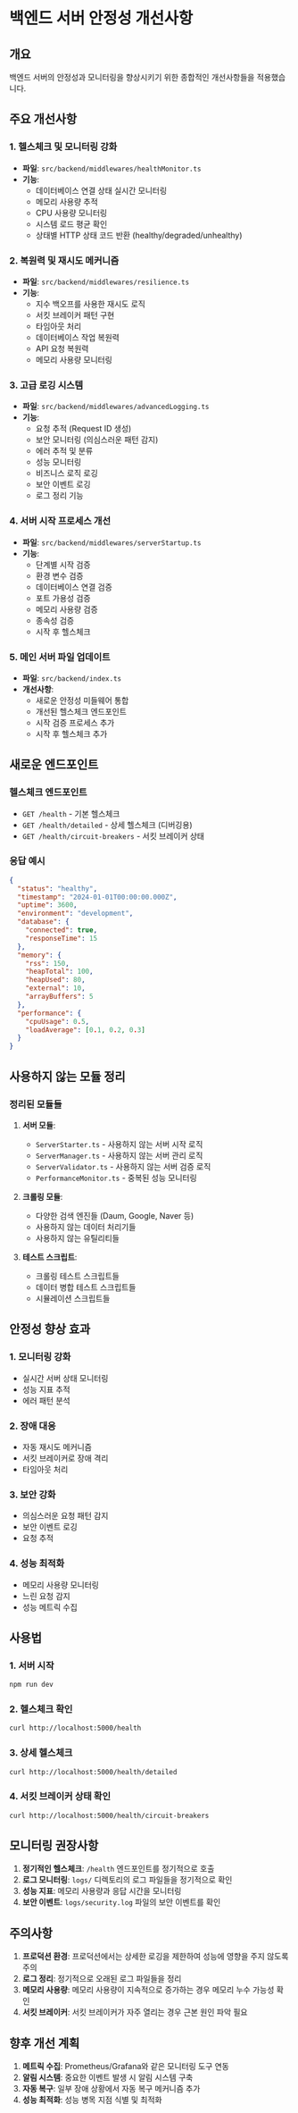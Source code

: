 # 백엔드 서버 안정성 개선사항

## 개요
백엔드 서버의 안정성과 모니터링을 향상시키기 위한 종합적인 개선사항들을 적용했습니다.

## 주요 개선사항

### 1. 헬스체크 및 모니터링 강화
- **파일**: `src/backend/middlewares/healthMonitor.ts`
- **기능**:
  - 데이터베이스 연결 상태 실시간 모니터링
  - 메모리 사용량 추적
  - CPU 사용량 모니터링
  - 시스템 로드 평균 확인
  - 상태별 HTTP 상태 코드 반환 (healthy/degraded/unhealthy)

### 2. 복원력 및 재시도 메커니즘
- **파일**: `src/backend/middlewares/resilience.ts`
- **기능**:
  - 지수 백오프를 사용한 재시도 로직
  - 서킷 브레이커 패턴 구현
  - 타임아웃 처리
  - 데이터베이스 작업 복원력
  - API 요청 복원력
  - 메모리 사용량 모니터링

### 3. 고급 로깅 시스템
- **파일**: `src/backend/middlewares/advancedLogging.ts`
- **기능**:
  - 요청 추적 (Request ID 생성)
  - 보안 모니터링 (의심스러운 패턴 감지)
  - 에러 추적 및 분류
  - 성능 모니터링
  - 비즈니스 로직 로깅
  - 보안 이벤트 로깅
  - 로그 정리 기능

### 4. 서버 시작 프로세스 개선
- **파일**: `src/backend/middlewares/serverStartup.ts`
- **기능**:
  - 단계별 시작 검증
  - 환경 변수 검증
  - 데이터베이스 연결 검증
  - 포트 가용성 검증
  - 메모리 사용량 검증
  - 종속성 검증
  - 시작 후 헬스체크

### 5. 메인 서버 파일 업데이트
- **파일**: `src/backend/index.ts`
- **개선사항**:
  - 새로운 안정성 미들웨어 통합
  - 개선된 헬스체크 엔드포인트
  - 시작 검증 프로세스 추가
  - 시작 후 헬스체크 추가

## 새로운 엔드포인트

### 헬스체크 엔드포인트
- `GET /health` - 기본 헬스체크
- `GET /health/detailed` - 상세 헬스체크 (디버깅용)
- `GET /health/circuit-breakers` - 서킷 브레이커 상태

### 응답 예시
```json
{
  "status": "healthy",
  "timestamp": "2024-01-01T00:00:00.000Z",
  "uptime": 3600,
  "environment": "development",
  "database": {
    "connected": true,
    "responseTime": 15
  },
  "memory": {
    "rss": 150,
    "heapTotal": 100,
    "heapUsed": 80,
    "external": 10,
    "arrayBuffers": 5
  },
  "performance": {
    "cpuUsage": 0.5,
    "loadAverage": [0.1, 0.2, 0.3]
  }
}
```

## 사용하지 않는 모듈 정리

### 정리된 모듈들
1. **서버 모듈**:
   - `ServerStarter.ts` - 사용하지 않는 서버 시작 로직
   - `ServerManager.ts` - 사용하지 않는 서버 관리 로직
   - `ServerValidator.ts` - 사용하지 않는 서버 검증 로직
   - `PerformanceMonitor.ts` - 중복된 성능 모니터링

2. **크롤링 모듈**:
   - 다양한 검색 엔진들 (Daum, Google, Naver 등)
   - 사용하지 않는 데이터 처리기들
   - 사용하지 않는 유틸리티들

3. **테스트 스크립트**:
   - 크롤링 테스트 스크립트들
   - 데이터 병합 테스트 스크립트들
   - 시뮬레이션 스크립트들

## 안정성 향상 효과

### 1. 모니터링 강화
- 실시간 서버 상태 모니터링
- 성능 지표 추적
- 에러 패턴 분석

### 2. 장애 대응
- 자동 재시도 메커니즘
- 서킷 브레이커로 장애 격리
- 타임아웃 처리

### 3. 보안 강화
- 의심스러운 요청 패턴 감지
- 보안 이벤트 로깅
- 요청 추적

### 4. 성능 최적화
- 메모리 사용량 모니터링
- 느린 요청 감지
- 성능 메트릭 수집

## 사용법

### 1. 서버 시작
```bash
npm run dev
```

### 2. 헬스체크 확인
```bash
curl http://localhost:5000/health
```

### 3. 상세 헬스체크
```bash
curl http://localhost:5000/health/detailed
```

### 4. 서킷 브레이커 상태 확인
```bash
curl http://localhost:5000/health/circuit-breakers
```

## 모니터링 권장사항

1. **정기적인 헬스체크**: `/health` 엔드포인트를 정기적으로 호출
2. **로그 모니터링**: `logs/` 디렉토리의 로그 파일들을 정기적으로 확인
3. **성능 지표**: 메모리 사용량과 응답 시간을 모니터링
4. **보안 이벤트**: `logs/security.log` 파일의 보안 이벤트를 확인

## 주의사항

1. **프로덕션 환경**: 프로덕션에서는 상세한 로깅을 제한하여 성능에 영향을 주지 않도록 주의
2. **로그 정리**: 정기적으로 오래된 로그 파일들을 정리
3. **메모리 사용량**: 메모리 사용량이 지속적으로 증가하는 경우 메모리 누수 가능성 확인
4. **서킷 브레이커**: 서킷 브레이커가 자주 열리는 경우 근본 원인 파악 필요

## 향후 개선 계획

1. **메트릭 수집**: Prometheus/Grafana와 같은 모니터링 도구 연동
2. **알림 시스템**: 중요한 이벤트 발생 시 알림 시스템 구축
3. **자동 복구**: 일부 장애 상황에서 자동 복구 메커니즘 추가
4. **성능 최적화**: 성능 병목 지점 식별 및 최적화
